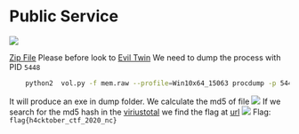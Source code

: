 # Public Service
![](assets/forensics/public-service_1.png)

[Zip File](assets/forensics/mem.raw) 
Please before look to [Evil Twin](Forensics/Evil%20Twin/index.md)
We need to dump the process with PID `5448`
```bash
	python2  vol.py -f mem.raw --profile=Win10x64_15063 procdump -p 5448 -D dump
```
It will produce an exe in dump folder. We calculate the md5 of file
![](assets/forensics/public-service_2.png)
If we search for the md5 hash in  the [viriustotal](virustotal.com)
we find the flag at [url](https://www.virustotal.com/gui/file/096740ce1bc9fa14ab07c16efd21fd946b7e966dbc1fe66ce02f5860911c865e/community)
![](assets/forensics/public-service_3.png)
Flag: `flag{h4cktober_ctf_2020_nc}` 